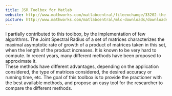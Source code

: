```yaml
---
title: JSR Toolbox for Matlab
website: http://www.mathworks.com/matlabcentral/fileexchange/33202-the-jsr-toolbox
picture: http://www.mathworks.com/matlabcentral/mlc-downloads/downloads/submissions/33202/versions/22/screenshot.jpg
---
```

I partially contributed to this toolbox, by the implementation of few algorithms. The Joint Spectral Radius of a set of matrices characterizes the maximal asymptotic rate of growth of a product of matrices taken in this set, when the length of the product increases. It is known to be very hard to compute. In recent years, many different methods have been proposed to approximate it.  
These methods have different advantages, depending on the application considered, the type of matrices considered, the desired accuracy or running time, etc. The goal of this toolbox is to provide the practioner with the best available methods, and propose an easy tool for the researcher to compare the different methods. 
